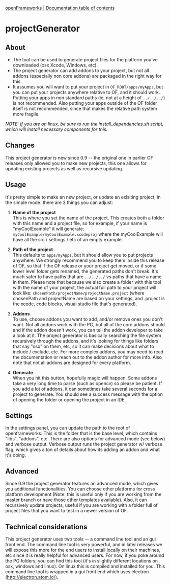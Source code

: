 [openFrameworks](http://openframeworks.cc/) | [Documentation table of contents](table_of_contents.md)

projectGenerator
================

About
-----
* The tool can be used to generate project files for the platform you've downloaded (osx Xcode, Windows, etc).
* The project generator can add addons to your project, but not all addons (especially non core addons) are packaged in the right way for this.
* It assumes you will want to put your project in `OF_ROOT/apps/myApps`, but you can put your projects anywhere relative to OF, and it should work. Putting your apps in non standard paths (ie, not at a height of `../../../`) is not recommended.  Also putting your apps outside of the OF folder itself is not recommended, since that makes the relative path system more fragile. 

*NOTE: If you are on linux, be sure to run the install_dependencies.sh script, which will install necessary components for this.*


Changes
-----
This project generator is new since 0.9 -- the original one in earlier OF releases only allowed you to make new projects, this one allows for updating existing projects as well as recursive updating.  


Usage
-----
It's pretty simple to make an new project, or update an exisiting project, in the simple mode. there are 3 things you can adjust: 

1. **Name of the project**  
This is where you set the name of the project. This creates both a folder with this name and a project file, so for example, if your name is "myCoolExample" it will generate: 
`myCoolExample/myCoolExample.xcodeproj` where the myCoolExample will have all the src / settings / etc of an empty example. 

2. **Path of the project**  
This defaults to `apps/myApps`, but it should allow you to put projects anywhere. We strongly recommend you to keep them inside this release of OF, so that if the OF release or your project get moved, or if some lower level folder gets renamed, the generated paths don't break. It's much safer to have paths that are `../../../` vs paths that have a name in them. Please note that because we also create a folder with this tool with the name of your project, the actual full path to your project will look like: 
`chosenPath/projectName/projectName.project` (where chosenPath and projectName are based on your settings, and .project is the xcode, code blocks, visual studio file that's generated).

3. **Addons**  
To use, choose addons you want to add, and/or remove ones you don't want.  Not all addons work with the PG, but all of the core addons should and if the addon doesn't work, you can tell the addon developer to take a look at it. The project generator is basically searching the file system recursively through the addons, and it's looking for things like folders that say "osx" on them, etc, so it can make decisions about what to include / exclude, etc. For more complex addons, you may need to read the documentation or reach out to the addon author for more info. Also note that not all addons are designed for every platform.

4. **Generate**  
When you hit this button, hopefully magic will happen. Some addons take a very long time to parse (such as opencv) so please be patient. If you add a lot of addons, it can sometimes take several seconds for a project to generate.  You should see a success message with the option of opening the folder or opening the project in an IDE.

Settings
-----

In the settings panel, you can update the path to the root of openframeworks.  This is the folder that is the base level, which contains "libs", "addons", etc.  There are also options for advanced mode (see below) and verbose output.  Verbose output runs the project generator w/ verbose flag, which gives a ton of details about how its adding an addon and what it's doing.


Advanced
-----

Since 0.9 the project generator features an advanced mode, which gives you additional functionalities.  You can choose other platforms for cross platform development (Note: this is useful only if you are working from the master branch or have those other templates available).  Also, it can recursively update projects, useful if you are working with a folder full of project files that you want to test in a newer version of OF. 

Technical considerations
-----

This project generator uses two tools -- a command line tool and an gui front end.  The command line tool is very powerful, and in later releases we will expose this more for the end users to install locally on their machines, etc since it is really helpful for advanced users.  For now, if you poke around the PG folders, you can find this tool (it's in slightly different locations on osx, windows and linux).  On linux this is compiled and installed for you.   This command line tool is wrapped in a gui front end which uses electron (http://electron.atom.io/).   